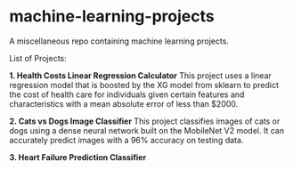 # machine-learning-projects
A miscellaneous repo containing machine learning projects.

List of Projects:

**1. Health Costs Linear Regression Calculator**
This project uses a linear regression model that is boosted by the XG model from sklearn to predict the cost of health care for individuals given certain features and characteristics with a mean absolute error of less than $2000.

**2. Cats vs Dogs Image Classifier**
This project classifies images of cats or dogs using a dense neural network built on the MobileNet V2 model. It can accurately predict images with a 96% accuracy on testing data.

**3. Heart Failure Prediction Classifier**
